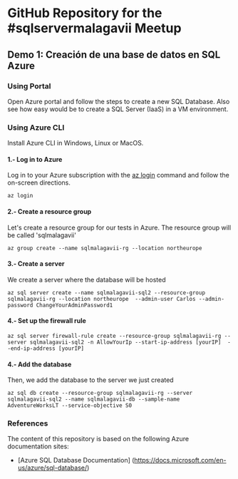 # GitHub Repository for the #sqlservermalagavii Meetup

## Demo 1: Creación de una base de datos en SQL Azure

### Using Portal
Open Azure portal and follow the steps to create a new SQL Database. Also see how easy would be to create a SQL Server (IaaS) in a VM environment.

### Using Azure CLI
Install Azure CLI in Windows, Linux or MacOS.

#### 1.- Log in to Azure

Log in to your Azure subscription with the [az login](https://docs.microsoft.com/en-us/azure/cli/azure/#login) command and follow the on-screen directions.

```azurecli
az login
```

#### 2.- Create a resource group

Let's create a resource group for our tests in Azure. The resource group will be called 'sqlmalagavii'

```azurecli
az group create --name sqlmalagavii-rg --location northeurope
```

#### 3.- Create a server

We create a server where the database will be hosted

```azurecli
az sql server create --name sqlmalagavii-sql2 --resource-group sqlmalagavii-rg --location northeurope  --admin-user Carlos --admin-password ChangeYourAdminPassword1
```

#### 4.- Set up the firewall rule

```azurecli
az sql server firewall-rule create --resource-group sqlmalagavii-rg --server sqlmalagavii-sql2 -n AllowYourIp --start-ip-address [yourIP]  --end-ip-address [yourIP]
```

#### 4.- Add the database

Then, we add the database to the server we just created

```azurecli
az sql db create --resource-group sqlmalagavii-rg --server sqlmalagavii-sql2 --name sqlmalagavii-db --sample-name AdventureWorksLT --service-objective S0
```

### References

The content of this repository is based on the following Azure documentation sites:

- [Azure SQL Database Documentation] (https://docs.microsoft.com/en-us/azure/sql-database/)